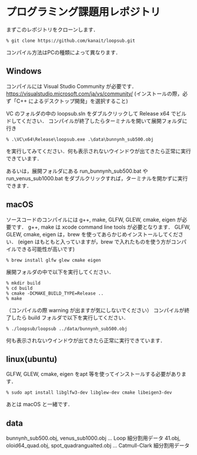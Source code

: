 # プログラミング課題用レポジトリ

まずこのレポジトリをクローンします．
```
% git clone https://github.com/kanait/loopsub.git
```

コンパイル方法はPCの種類によって異なります．

## Windows

コンパイルには Visual Studio Community が必要です．
https://visualstudio.microsoft.com/ja/vs/community/
(インストールの際，必ず「C++ によるデスクトップ開発」を選択すること)

VC のフォルダの中の loopsub.sln をダブルクリックして Release x64 でビルドしてください．
コンパイルが終了したらターミナルを開いて展開フォルダに行き
```
% .\VC\x64\Release\loopsub.exe .\data\bunnynh_sub500.obj
```
を実行してみてください．何も表示されないウインドウが出てきたら正常に実行できています．

あるいは，展開フォルダにある run_bunnynh_sub500.bat や run_venus_sub1000.bat をダブルクリックすれば，ターミナルを開かずに実行できます．

## macOS

ソースコードのコンパイルには g++, make, GLFW, GLEW, cmake, eigen が必要です．
g++, make は xcode command line tools が必要となります．
GLFW, GLEW, cmake, eigen は，brew を使ってあらかじめインストールしてください．
(eigen はもともと入っていますが，brew で入れたものを使う方がコンパイルできる可能性が高いです)
```
% brew install glfw glew cmake eigen
```
展開フォルダの中で以下を実行してください．
```
% mkdir build
% cd build
% cmake -DCMAKE_BUILD_TYPE=Release ..
% make
```
（コンパイルの際 warning が出ますが気にしないでください）
コンパイルが終了したら build フォルダで以下を実行してください．
```
% ./loopsub/loopsub ../data/bunnynh_sub500.obj
```
何も表示されないウインドウが出てきたら正常に実行できています．

## linux(ubuntu)

GLFW, GLEW, cmake, eigen をapt 等を使ってインストールする必要があります．
```
% sudo apt install libglfw3-dev libglew-dev cmake libeigen3-dev
```
あとは macOS と一緒です．

## data

bunnynh_sub500.obj, venus_sub1000.obj ... Loop 細分割用データ
41.obj, oloid64_quad.obj, spot_quadrangualted.obj ... Catmull-Clark 細分割用データ
